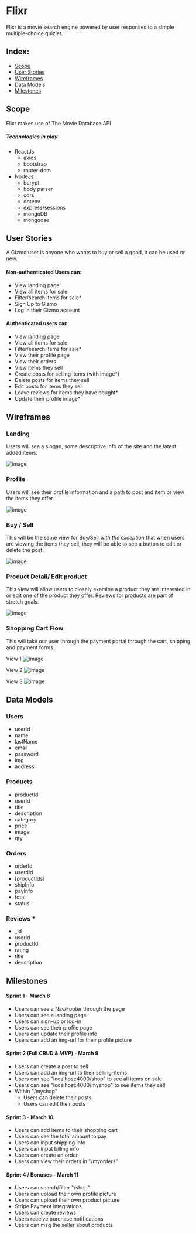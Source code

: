 # Flixr 

Flixr is a movie search engine powered by user responses to a simple multiple-choice quizlet.

## Index:

- [Scope](#Scope)
- [User Stories](#user-stories)
- [Wireframes](#wireframes)
- [Data Models](#data-models)
- [Milestones](#milestones)

## Scope

Flixr makes use of The Movie Database API

##### Technologies in play

- ReactJs
  - axios
  - bootstrap
  - router-dom
- NodeJs
  - bcrypt
  - body parser
  - cors
  - dotenv
  - express/sessions
  - mongoDB
  - mongoose

## User Stories

A Gizmo user is anyone who wants to buy or sell a good, it can be used or new.

#### Non-authenticated Users can:

- View landing page
- View all items for sale
- Filter/search items for sale\*
- Sign Up to Gizmo
- Log in their Gizmo account

#### Authenticated users can

- View landing page
- View all items for sale
- Filter/search items for sale\*
- View their profile page
- View their orders
- View items they sell
- Create posts for selling items (with image\*)
- Delete posts for items they sell
- Edit posts for items they sell
- Leave reviews for items they have bought\*
- Update their profile image\*

## Wireframes

### Landing

Users will see a slogan, some descriptive info of the site and the latest added items.

![image](https://i.imgur.com/51qy8VK.png)

### Profile

Users will see their profile information and a path to post and item or view the items they offer.

![image](https://i.imgur.com/Rg5i3dJ.png)

### Buy / Sell

This will be the same view for Buy/Sell _with the exception_ that when users are viewing the items they sell, they will be able to see a button to edit or delete the post.

![image](https://i.imgur.com/ANPX2rC.png)

### Product Detail/ Edit product

This view will allow users to closely examine a product they are interested in or edit one of the product they offer. Reviews for products are part of stretch goals.

![image](https://i.imgur.com/OjTqG0p.png)

### Shopping Cart Flow

This will take our user through the payment portal through the cart, shipping and payment forms.

View 1
![image](https://i.imgur.com/oW4au4Z.png)

View 2
![image](https://i.imgur.com/WYZphwp.png)

View 3
![image](https://i.imgur.com/0mbyC5O.png)

## Data Models

### Users

- userId
- name
- lastName
- email
- password
- img
- address

### Products

- productId
- userId
- title
- description
- category
- price
- image
- qty

### Orders

- orderId
- userdId
- [productIds]
- shipInfo
- payInfo
- total
- status

### Reviews \*

- \_id
- userId
- productId
- rating
- title
- description

## Milestones

#### Sprint 1 - March 8

- Users can see a Nav/Footer through the page
- Users can see a landing page
- Users can sign-up or log-in
- Users can see their profile page
- Users can update their profile info
- Users can add an img-url for their profile picture

#### Sprint 2 (Full CRUD & _MVP_) - March 9

- Users can create a post to sell
- Users can add an img-url to their selling-items
- Users can see "localhost:4000/shop" to see all items on sale
- Users can see "localhost:4000/myshop" to see items they sell
- Within "/myshop"
  - Users can delete their posts
  - Users can edit their posts

#### Sprint 3 - March 10

- Users can add items to their shopping cart
- Users can see the total amount to pay
- Users can input shipping info
- Users can input billing info
- Users can create an order
- Users can view their orders in "/myorders"

#### Sprint 4 / Bonuses - March 11

- Users can search/filter "/shop"
- Users can upload their own profile picture
- Users can upload their own product picture
- Stripe Payment integrations
- Users can create reviews
- Users receive purchase notifications
- Users can msg the seller about products